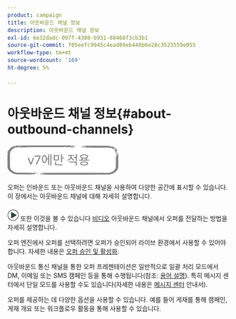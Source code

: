 ```yaml
---
product: campaign
title: 아웃바운드 채널 정보
description: 아웃바운드 채널 정보
exl-id: 6e32dadc-097f-4380-b931-88468f3cb3b1
source-git-commit: f05eefc9945c4ead89eb448b6e28c3523559e055
workflow-type: tm+mt
source-wordcount: '169'
ht-degree: 5%

---
```


# 아웃바운드 채널 정보{#about-outbound-channels}

![](../../assets/v7-only.svg)

오퍼는 인바운드 또는 아웃바운드 채널을 사용하여 다양한 공간에 표시할 수 있습니다. 이 장에서는 아웃바운드 채널에 대해 자세히 설명합니다.

![](assets/do-not-localize/how-to-video.png) 또한 이것을 볼 수 있습니다 [비디오](https://helpx.adobe.com/campaign/classic/how-to/deliver-an-offer-on-outbound-channel-in-acv6.html?playlist=/ccx/v1/collection/product/campaign/classic/segment/digital-marketers/explevel/intermediate/applaunch/get-started/collection.ccx.js&amp;ref=helpx.adobe.com) 아웃바운드 채널에서 오퍼를 전달하는 방법을 자세히 설명합니다.

오퍼 엔진에서 오퍼를 선택하려면 오퍼가 승인되어 라이브 환경에서 사용할 수 있어야 합니다. 자세한 내용은 [오퍼 승인 및 활성화](../../interaction/using/approving-and-activating-an-offer.md).

아웃바운드 통신 채널을 통한 오퍼 프레젠테이션은 일반적으로 일괄 처리 모드에서 DM, 이메일 또는 SMS 캠페인 등을 통해 수행됩니다(참조: [용어 설명](../../interaction/using/glossary.md)). 특히 메시지 센터에서 단일 모드를 사용할 수도 있습니다(자세한 내용은 [메시지 센터](../../message-center/using/about-transactional-messaging.md) 안내서).

오퍼를 제공하는 데 다양한 옵션을 사용할 수 있습니다. 예를 들어 게재를 통해 캠페인, 게재 개요 또는 워크플로우 활동을 통해 사용할 수 있습니다.
